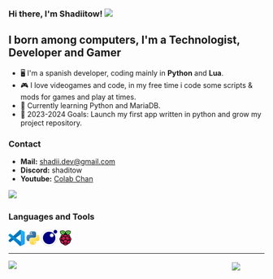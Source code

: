 ### Hi there, I'm Shadiitow! <img src="https://raw.githubusercontent.com/jadilson12/jadilson12/master/assets/hi.gif" width="16">

## I born among computers, I'm a Technologist, Developer and Gamer 
- 🖥️ I'm a spanish developer, coding mainly in **Python** and **Lua**. 
- 🎮 I love videogames and code, in my free time i code some scripts & mods for games and play at times.
- 🌱 Currently learning Python and MariaDB.
- 🥅 2023-2024 Goals: Launch my first app written in python and grow my project repository.

### Contact 

* **Mail:** shadii.dev@gmail.com
* **Discord:** shaditow 
* **Youtube:** [Colab Chan](https://www.youtube.com/c/funpixart)

![](https://komarev.com/ghpvc/?username=shadiitowd&color=blue)

### Languages and Tools 

<img align="left" alt="VSCODE" width="32px" src="https://github.com/devicons/devicon/blob/master/icons/vscode/vscode-original.svg" />
<img align="left" alt="PYTHON" width="32px" src="https://github.com/devicons/devicon/blob/master/icons/python/python-original.svg" />
<img align="left" alt="LUA" width="32px" src="https://github.com/devicons/devicon/blob/master/icons/lua/lua-original.svg" />
<img align="middle" alt="RPI" width="32px" src="https://github.com/devicons/devicon/blob/master/icons/raspberrypi/raspberrypi-original.svg" />

---
<img align="left" width="440px" src="https://github-readme-stats-sparkymod.vercel.app/api?username=Shadiitow&show_icons=true&theme=dracula&hide_border=true" />
<img align="center" width="370px" src="https://github-readme-stats.vercel.app/api/top-langs/?username=Shadiitow&layout=compact&theme=dracula&hide_border=true" />
